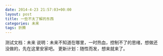 ```yaml
---
date: 2014-4-23 21:57:03+00:00
layout: post
title: 一些不太了解的东西
categories: 未来
tags: 折腾
---
```

测试文档：未来
说明：未来不知道在哪里，一时热血，控制不了的思绪，想做还没做的，先在这里安家吧。
更新计划：随性而发，想来就来了。